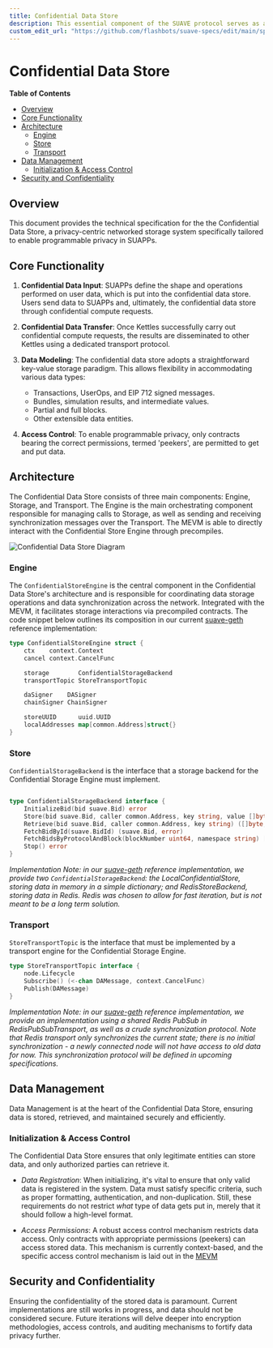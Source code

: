 ```yaml
---
title: Confidential Data Store
description: This essential component of the SUAVE protocol serves as a secure and privacy-focused storage system.
custom_edit_url: "https://github.com/flashbots/suave-specs/edit/main/specs/rigil/confidential-data-store.md"
---
```


<div className="hide-in-docs">

<!-- omit from toc -->
# Confidential Data Store

**Table of Contents**

<!-- TOC -->

- [Overview](#overview)
- [Core Functionality](#core-functionality)
- [Architecture](#architecture)
	- [Engine](#engine)
	- [Store](#store)
	- [Transport](#transport)
- [Data Management](#data-management)
	- [Initialization \& Access Control](#initialization--access-control)
- [Security and Confidentiality](#security-and-confidentiality)

<!-- /TOC -->


## Overview

</div>

This document provides the technical specification for the the Confidential Data Store, a privacy-centric networked storage system specifically tailored to enable programmable privacy in SUAPPs.

## Core Functionality

1. **Confidential Data Input**:
   SUAPPs define the shape and operations performed on user data, which is put into the confidential data store. Users send data to SUAPPs and, ultimately, the confidential data store through confidential compute requests.

2. **Confidential Data Transfer**:
   Once Kettles successfully carry out confidential compute requests, the results are disseminated to other Kettles using a dedicated transport protocol.

3. **Data Modeling**:
   The confidential data store adopts a straightforward key-value storage paradigm. This allows flexibility in accommodating various data types:
   - Transactions, UserOps, and EIP 712 signed messages.
   - Bundles, simulation results, and intermediate values.
   - Partial and full blocks.
   - Other extensible data entities.

4. **Access Control**:
   To enable programmable privacy, only contracts bearing the correct permissions, termed 'peekers', are permitted to get and put data.


## Architecture

The Confidential Data Store consists of three main components: Engine, Storage, and Transport. The Engine is the main orchestrating component responsible for managing calls to Storage, as well as sending and receiving synchronization messages over the Transport. The MEVM is able to directly interact with the Confidential Store Engine through precompiles.

![Confidential Data Store Diagram](/assets/rigil_confidential_data_store.svg)

### Engine

The `ConfidentialStoreEngine` is the central component in the Confidential Data Store's architecture and is responsible for coordinating data storage operations and data synchronization across the network. Integrated with the MEVM, it facilitates storage interactions via precompiled contracts. The code snippet below outlines its composition in our current [suave-geth](https://github.com/flashbots/suave-geth/tree/main) reference implementation:

```go
type ConfidentialStoreEngine struct {
	ctx    context.Context
	cancel context.CancelFunc

	storage        ConfidentialStorageBackend
	transportTopic StoreTransportTopic

	daSigner    DASigner
	chainSigner ChainSigner

	storeUUID      uuid.UUID
	localAddresses map[common.Address]struct{}
}
```

### Store
`ConfidentialStorageBackend` is the interface that a storage backend for the Confidential Storage Engine must implement.

```go

type ConfidentialStorageBackend interface {
	InitializeBid(bid suave.Bid) error
	Store(bid suave.Bid, caller common.Address, key string, value []byte) (suave.Bid, error)
	Retrieve(bid suave.Bid, caller common.Address, key string) ([]byte, error)
	FetchBidById(suave.BidId) (suave.Bid, error)
	FetchBidsByProtocolAndBlock(blockNumber uint64, namespace string) []suave.Bid
	Stop() error
}
```

*Implementation Note: in our [suave-geth](https://github.com/flashbots/suave-geth/tree/main) reference implementation, we provide two `ConfidentialStorageBackend`: the LocalConfidentialStore, storing data in memory in a simple dictionary; and RedisStoreBackend, storing data in Redis. Redis was chosen to allow for fast iteration, but is not meant to be a long term solution.*

### Transport

`StoreTransportTopic` is the interface that must be implemented by a transport engine for the Confidential Storage Engine.

```go
type StoreTransportTopic interface {
	node.Lifecycle
	Subscribe() (<-chan DAMessage, context.CancelFunc)
	Publish(DAMessage)
}
```

*Implementation Note: in our [suave-geth](https://github.com/flashbots/suave-geth/tree/main) reference implementation, we provide an implementation using a shared Redis PubSub in RedisPubSubTransport, as well as a crude synchronization protocol. Note that Redis transport only synchronizes the current state; there is no initial synchronization - a newly connected node will not have access to old data for now. This synchronization protocol will be defined in upcoming specifications.*


## Data Management

Data Management is at the heart of the Confidential Data Store, ensuring data is stored, retrieved, and maintained securely and efficiently.

### Initialization & Access Control

The Confidential Data Store ensures that only legitimate entities can store data, and only authorized parties can retrieve it.

- *Data Registration*: When initializing, it's vital to ensure that only valid data is registered in the system. Data must satisfy specific criteria, such as proper formatting, authentication, and non-duplication. Still, these requirements do not restrict *what* type of data gets put in, merely that it should follow a high-level format.

- *Access Permissions*: A robust access control mechanism restricts data access. Only contracts with appropriate permissions (peekers) can access stored data. This mechanism is currently context-based, and the specific access control mechanism is laid out in the [MEVM](./mevm.md)

## Security and Confidentiality

Ensuring the confidentiality of the stored data is paramount. Current implementations are still works in progress, and data should not be considered secure. Future iterations will delve deeper into encryption methodologies, access controls, and auditing mechanisms to fortify data privacy further.












